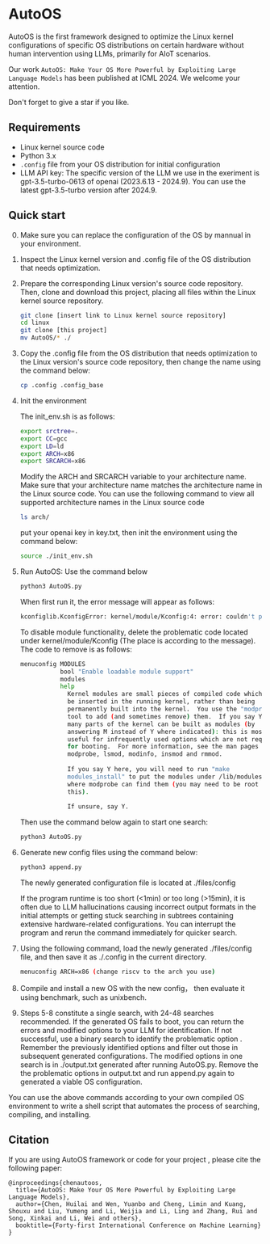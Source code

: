 # AutoOS
AutoOS is the first framework designed to optimize the Linux kernel configurations of specific OS distributions on certain hardware without human intervention using LLMs, primarily for AIoT scenarios.

Our work `AutoOS: Make Your OS More Powerful by Exploiting Large Language Models` has been published at ICML 2024. We welcome your attention.

Don't forget to give a star if you like.

## Requirements
- Linux kernel source code 
- Python 3.x
- `.config` file from your OS distribution for initial configuration
- LLM API key: The specific version of the LLM we use in the exeriment is gpt-3.5-turbo-0613 of openai (2023.6.13 - 2024.9). You can use the latest gpt-3.5-turbo version after 2024.9.
## Quick start
0. Make sure you can replace the configuration of the OS by mannual in your environment. 
1. Inspect the Linux kernel version and .config file of the OS distribution that needs optimization.
2. Prepare the corresponding Linux version's source code repository. Then, clone and download this project, placing all files within the Linux kernel source repository.
   ```bash
   git clone [insert link to Linux kernel source repository]
   cd linux
   git clone [this project]
   mv AutoOS/* ./
   
3. Copy the .config file from the OS distribution that needs optimization to the Linux version's source code repository, then change the name  using the command below:
   ```bash
   cp .config .config_base
   
4. Init the environment
   
   The init_env.sh is as follows:
   ~~~bash
   export srctree=.
   export CC=gcc
   export LD=ld
   export ARCH=x86
   export SRCARCH=x86
   ~~~
   Modify the ARCH and SRCARCH variable to your architecture name. Make sure that your architecture name matches the architecture name in the Linux source code. You can use the following command to view all supported architecture names in the Linux source code
   ~~~bash
   ls arch/
   ~~~
   put your openai key in key.txt, then init the environment using the command below:
   ~~~bash
   source ./init_env.sh
   ~~~
5. Run AutoOS:
   Use the command below
   ~~~bash
   python3 AutoOS.py
   ~~~
   When first run it, the error message will appear as follows:
   ~~~bash
   kconfiglib.KconfigError: kernel/module/Kconfig:4: error: couldn't parse 'modules': unrecognized construct
   ~~~
   To disable module functionality, delete the problematic code located under kernel/module/Kconfig (The place is according to the message). The code to remove is as follows:
   ~~~bash
   menuconfig MODULES
              bool "Enable loadable module support"
              modules
              help
                Kernel modules are small pieces of compiled code which can
                be inserted in the running kernel, rather than being
                permanently built into the kernel.  You use the "modprobe"
                tool to add (and sometimes remove) them.  If you say Y here,
                many parts of the kernel can be built as modules (by
                answering M instead of Y where indicated): this is most
                useful for infrequently used options which are not required
                for booting.  For more information, see the man pages for
                modprobe, lsmod, modinfo, insmod and rmmod.
      
                If you say Y here, you will need to run "make
                modules_install" to put the modules under /lib/modules/
                where modprobe can find them (you may need to be root to do
                this).
      
                If unsure, say Y.
    ~~~
    Then use  the command below again to start one search:
    ~~~bash
    python3 AutoOS.py
    ~~~
6. Generate new config files using the command below:
    ~~~bash
    python3 append.py
    ~~~
    The newly generated configuration file is located at ./files/config

    If the program runtime is too short (<1min) or too long (>15min), it is often due to LLM hallucinations causing incorrect output formats in the initial attempts or getting stuck searching in subtrees containing extensive hardware-related configurations. You can interrupt the program and rerun the command immediately for quicker search.

8. Using the following command, load the newly generated ./files/config file, and then save it as ./.config in the current directory.
    ~~~bash
    menuconfig ARCH=x86 (change riscv to the arch you use) 
    ~~~
9. Compile and install a new OS with the new config， then evaluate it using benchmark, such as unixbench.
10. Steps 5-8 constitute a single search, with 24-48 searches recommended. If the generated OS fails to boot, you can return the errors and modified options to your LLM for identification. If not successful, use a binary search to identify the problematic option . Remember the previously identified options and filter out those in subsequent generated configurations. The modified options in one search is in ./output.txt  generated after running AutoOS.py. Remove the the problematic options in output.txt and run append.py again to generated a viable OS configuration.

You can use the above commands according to your own compiled OS environment to write a shell script that automates the process of searching, compiling, and installing.
## Citation
If you are using AutoOS framework or code for your project , please cite the following paper:
~~~
@inproceedings{chenautoos,
  title={AutoOS: Make Your OS More Powerful by Exploiting Large Language Models},
  author={Chen, Huilai and Wen, Yuanbo and Cheng, Limin and Kuang, Shouxu and Liu, Yumeng and Li, Weijia and Li, Ling and Zhang, Rui and Song, Xinkai and Li, Wei and others},
  booktitle={Forty-first International Conference on Machine Learning}
}
~~~
